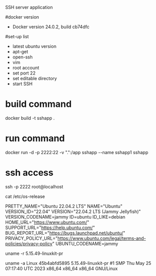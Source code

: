 SSH server application

#docker version
- Docker version 24.0.2, build cb74dfc

#set-up list

- latest ubuntu version
- apt-get
- open-ssh
- vim
- root account
- set port 22
- set editable directory
- start SSH

# build command
docker build -t sshapp .

# run command
docker run -d -p 2222:22 -v ".":/app sshapp --name sshapp1 sshapp

# ssh access
ssh -p 2222 root@localhost


cat /etc/os-release

PRETTY_NAME="Ubuntu 22.04.2 LTS"
NAME="Ubuntu"
VERSION_ID="22.04"
VERSION="22.04.2 LTS (Jammy Jellyfish)"
VERSION_CODENAME=jammy
ID=ubuntu
ID_LIKE=debian
HOME_URL="https://www.ubuntu.com/"
SUPPORT_URL="https://help.ubuntu.com/"
BUG_REPORT_URL="https://bugs.launchpad.net/ubuntu/"
PRIVACY_POLICY_URL="https://www.ubuntu.com/legal/terms-and-policies/privacy-policy"
UBUNTU_CODENAME=jammy

uname -r
5.15.49-linuxkit-pr

uname -a
Linux 45b4abfd5895 5.15.49-linuxkit-pr #1 SMP Thu May 25 07:17:40 UTC 2023 x86_64 x86_64 x86_64 GNU/Linux